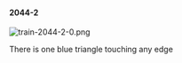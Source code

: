 #### 2044-2
![train-2044-2-0.png](https://github.com/lil-lab/nlvr/raw/master/nlvr/train/images/59/train-2044-2-0.png "train-2044-2-0.png")

There is one blue triangle touching any edge